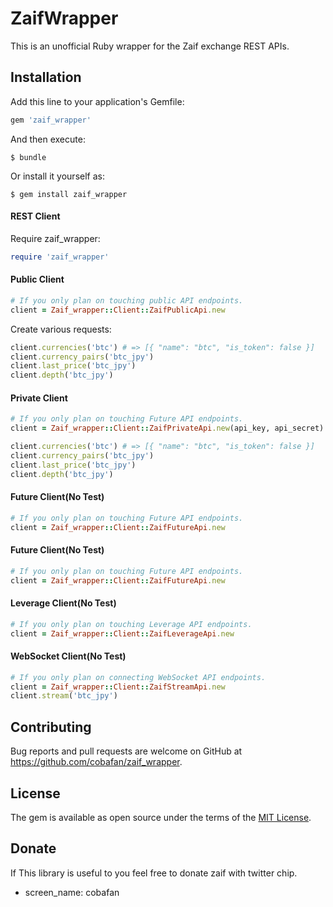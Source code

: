 # ZaifWrapper

This is an unofficial Ruby wrapper for the Zaif exchange REST APIs.

## Installation

Add this line to your application's Gemfile:

```ruby
gem 'zaif_wrapper'
```

And then execute:

    $ bundle

Or install it yourself as:

    $ gem install zaif_wrapper

#### REST Client

Require zaif_wrapper:

```ruby
require 'zaif_wrapper'
```

#### Public Client
```ruby
# If you only plan on touching public API endpoints.
client = Zaif_wrapper::Client::ZaifPublicApi.new
```

Create various requests:

```ruby
client.currencies('btc') # => [{ "name": "btc", "is_token": false }]
client.currency_pairs('btc_jpy')
client.last_price('btc_jpy')
client.depth('btc_jpy')
```

#### Private Client
```ruby
# If you only plan on touching Future API endpoints.
client = Zaif_wrapper::Client::ZaifPrivateApi.new(api_key, api_secret)
```

```ruby
client.currencies('btc') # => [{ "name": "btc", "is_token": false }]
client.currency_pairs('btc_jpy')
client.last_price('btc_jpy')
client.depth('btc_jpy')
```

#### Future Client(No Test)
```ruby
# If you only plan on touching Future API endpoints.
client = Zaif_wrapper::Client::ZaifFutureApi.new
```

#### Future Client(No Test)
```ruby
# If you only plan on touching Future API endpoints.
client = Zaif_wrapper::Client::ZaifFutureApi.new
```

#### Leverage Client(No Test)
```ruby
# If you only plan on touching Leverage API endpoints.
client = Zaif_wrapper::Client::ZaifLeverageApi.new
```

#### WebSocket Client(No Test)
```ruby
# If you only plan on connecting WebSocket API endpoints.
client = Zaif_wrapper::Client::ZaifStreamApi.new
client.stream('btc_jpy')
```

## Contributing

Bug reports and pull requests are welcome on GitHub at https://github.com/cobafan/zaif_wrapper. 
## License

The gem is available as open source under the terms of the [MIT License](http://opensource.org/licenses/MIT).

## Donate

If This library is useful to you feel free to donate zaif with twitter chip.
* screen_name: cobafan
